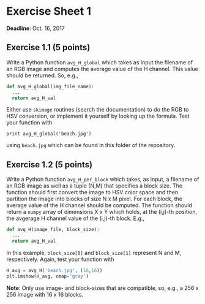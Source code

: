 # Exercise Sheet 1

**Deadline**: Oct. 16, 2017

## Exercise 1.1 (5 points)

Write a Python function `avg_H_global` which takes as input the filename
of an RGB image and computes the average value of the H channel. This value
should be returned. So, e.g.,

```python
def avg_H_global(img_file_name):
  ...
  return avg_H_val
```

Either use `skimage` routines (search the documentation) to do the RGB
to HSV conversion, or implement it yourself by looking up the formula.
Test your function with

```
print avg_H_global('beach.jpg')
```

using `beach.jpg` which can be found in this folder of the repository.

## Exercise 1.2 (5 points)

Write a Python function `avg_H_per_block` which takes, as input, a
filename of an RGB image as well as a tuple (N,M) that specifies a
block size. The function should first convert the image to HSV color
space and then partition the image into blocks of size N x M pixel.
For each block, the average value of the H channel should be computed.
The function should return a `numpy` array of dimensions X x Y which
holds, at the (i,j)-th position, the avgerage H channel value of the
(i,j)-th block. E.g.,

```python
def avg_H(image_file, block_size):
  ...
  return avg_H_val
```

In this example, `block_size[0]` and `block_size[1]` represent N and
M, respectively. Again, test your function with

```python
H_avg = avg_H('beach.jpg', (16,16))
plt.imshow(H_avg, cmap='gray')
```

**Note**: Only use image- and block-sizes that are compatible, so, e.g.,
a 256 x 256 image with 16 x 16 blocks.
